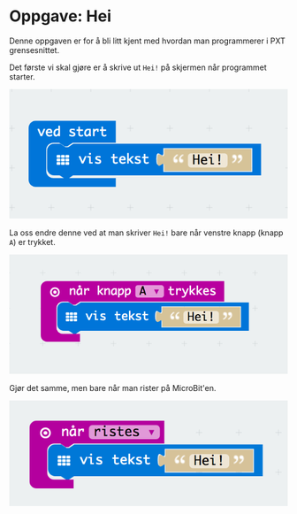 # Oppgave: Hei

Denne oppgaven er for å bli litt kjent med hvordan man programmerer i PXT
grensesnittet.

Det første vi skal gjøre er å skrive ut `Hei!` på skjermen når programmet
starter.

![Kode](block-1.png)

La oss endre denne ved at man skriver `Hei!` bare når venstre knapp (knapp `A`)
er trykket.

![Kode](block-2.png)

Gjør det samme, men bare når man rister på MicroBit'en.

![Kode](block-3.png)
